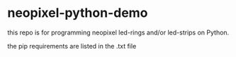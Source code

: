 # neopixel-python-demo
this repo is for programming neopixel led-rings and/or led-strips on Python.

the pip requirements are listed in the .txt file
